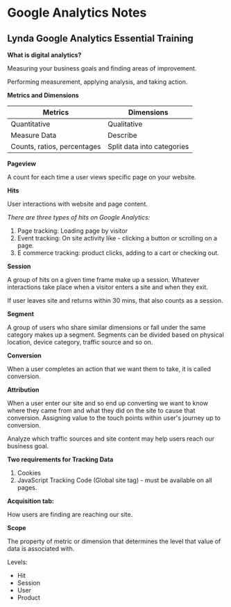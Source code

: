 # Google Analytics Notes

## Lynda Google Analytics Essential Training

**What is digital analytics?**

Measuring your business goals and finding areas of improvement.

Performing measurement, applying analysis, and taking action.

**Metrics and Dimensions**

|Metrics | Dimensions|
|---|---|
|Quantitative|Qualitative|
|Measure Data| Describe|
|Counts, ratios, percentages| Split data into categories|



**Pageview**

A count for each time a user views specific page on your website. 

**Hits**

User interactions with website and page content.

*There are three types of hits on Google Analytics:*

1. Page tracking: Loading page by visitor
2. Event tracking: On site activity like - clicking a button or scrolling on a page. 
3. E commerce tracking: product clicks, adding to a cart or checking out.

**Session**

A group of hits on a given time frame make up a session. Whatever interactions take place when a visitor enters a site and when they exit. 

If user leaves site and returns within 30 mins, that also counts as a session.  

**Segment**

A group of users who share similar dimensions or fall under the same category makes up a segment. Segments can be divided based on physical location, device category, traffic source and so on. 

**Conversion**

When a user completes an action that we want them to take, it is called conversion. 

**Attribution**

When a user enter our site and so end up converting we want to know where they came from and what they did on the site to cause that conversion. Assigning value to the touch points within user's journey up to conversion. 

Analyze which traffic sources and site content may help users reach our business goal.

**Two requirements for Tracking Data**

1. Cookies 
2. JavaScript Tracking Code (Global site tag) - must be available on all pages.

**Acquisition tab:**

How users are finding are reaching our site.

**Scope**

The property of metric or dimension that determines the level that value of data is associated with. 

Levels: 

- Hit 
- Session 
- User
- Product





